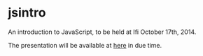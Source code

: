 jsintro
=======

An introduction to JavaScript, to be held at Ifi October 17th, 2014.

The presentation will be available at [here](http://megoth.github.io/jsintro) in due time.
